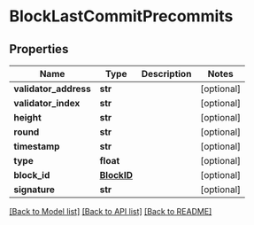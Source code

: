 # BlockLastCommitPrecommits

## Properties
Name | Type | Description | Notes
------------ | ------------- | ------------- | -------------
**validator_address** | **str** |  | [optional] 
**validator_index** | **str** |  | [optional] 
**height** | **str** |  | [optional] 
**round** | **str** |  | [optional] 
**timestamp** | **str** |  | [optional] 
**type** | **float** |  | [optional] 
**block_id** | [**BlockID**](BlockID.md) |  | [optional] 
**signature** | **str** |  | [optional] 

[[Back to Model list]](../README.md#documentation-for-models) [[Back to API list]](../README.md#documentation-for-api-endpoints) [[Back to README]](../README.md)


